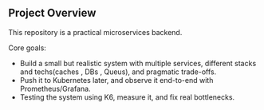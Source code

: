 ## Project Overview
This repository is a practical microservices backend.

Core goals:
- Build a small but realistic system with multiple services, different stacks and techs(caches , DBs , Queus), and pragmatic trade-offs.
- Push it to Kubernetes later, and observe it end-to-end with Prometheus/Grafana.
- Testing the system using K6, measure it, and fix real bottlenecks.